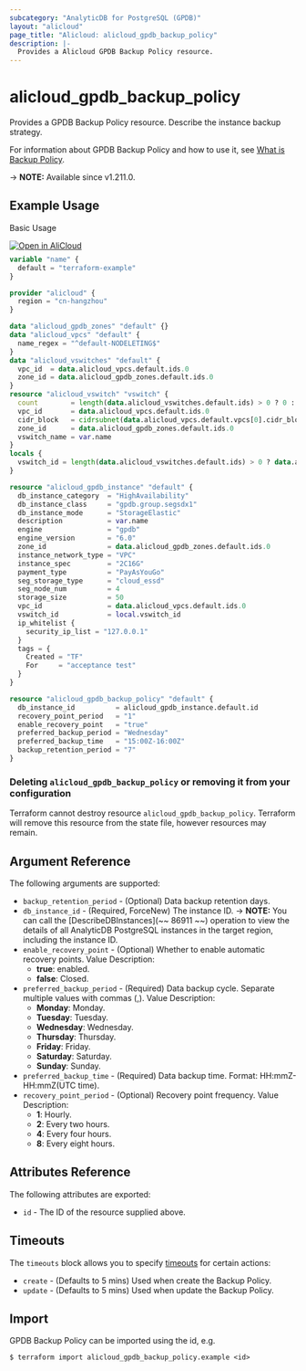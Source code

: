 ```yaml
---
subcategory: "AnalyticDB for PostgreSQL (GPDB)"
layout: "alicloud"
page_title: "Alicloud: alicloud_gpdb_backup_policy"
description: |-
  Provides a Alicloud GPDB Backup Policy resource.
---
```


# alicloud_gpdb_backup_policy

Provides a GPDB Backup Policy resource. Describe the instance backup strategy.

For information about GPDB Backup Policy and how to use it, see [What is Backup Policy](https://www.alibabacloud.com/help/en/analyticdb-for-postgresql/latest/api-gpdb-2016-05-03-modifybackuppolicy).

-> **NOTE:** Available since v1.211.0.

## Example Usage

Basic Usage

<div style="display: block;margin-bottom: 40px;"><div class="oics-button" style="float: right;position: absolute;margin-bottom: 10px;">
  <a href="https://api.aliyun.com/api-tools/terraform?resource=alicloud_gpdb_backup_policy&exampleId=d89225a4-9804-6a5b-bbab-5cb3f4d6127fec6c0ef0&activeTab=example&spm=docs.r.gpdb_backup_policy.0.d89225a498&intl_lang=EN_US" target="_blank">
    <img alt="Open in AliCloud" src="https://img.alicdn.com/imgextra/i1/O1CN01hjjqXv1uYUlY56FyX_!!6000000006049-55-tps-254-36.svg" style="max-height: 44px; max-width: 100%;">
  </a>
</div></div>

```terraform
variable "name" {
  default = "terraform-example"
}

provider "alicloud" {
  region = "cn-hangzhou"
}

data "alicloud_gpdb_zones" "default" {}
data "alicloud_vpcs" "default" {
  name_regex = "^default-NODELETING$"
}
data "alicloud_vswitches" "default" {
  vpc_id  = data.alicloud_vpcs.default.ids.0
  zone_id = data.alicloud_gpdb_zones.default.ids.0
}
resource "alicloud_vswitch" "vswitch" {
  count        = length(data.alicloud_vswitches.default.ids) > 0 ? 0 : 1
  vpc_id       = data.alicloud_vpcs.default.ids.0
  cidr_block   = cidrsubnet(data.alicloud_vpcs.default.vpcs[0].cidr_block, 8, 8)
  zone_id      = data.alicloud_gpdb_zones.default.ids.0
  vswitch_name = var.name
}
locals {
  vswitch_id = length(data.alicloud_vswitches.default.ids) > 0 ? data.alicloud_vswitches.default.ids[0] : concat(alicloud_vswitch.vswitch.*.id, [""])[0]
}

resource "alicloud_gpdb_instance" "default" {
  db_instance_category  = "HighAvailability"
  db_instance_class     = "gpdb.group.segsdx1"
  db_instance_mode      = "StorageElastic"
  description           = var.name
  engine                = "gpdb"
  engine_version        = "6.0"
  zone_id               = data.alicloud_gpdb_zones.default.ids.0
  instance_network_type = "VPC"
  instance_spec         = "2C16G"
  payment_type          = "PayAsYouGo"
  seg_storage_type      = "cloud_essd"
  seg_node_num          = 4
  storage_size          = 50
  vpc_id                = data.alicloud_vpcs.default.ids.0
  vswitch_id            = local.vswitch_id
  ip_whitelist {
    security_ip_list = "127.0.0.1"
  }
  tags = {
    Created = "TF"
    For     = "acceptance test"
  }
}

resource "alicloud_gpdb_backup_policy" "default" {
  db_instance_id          = alicloud_gpdb_instance.default.id
  recovery_point_period   = "1"
  enable_recovery_point   = "true"
  preferred_backup_period = "Wednesday"
  preferred_backup_time   = "15:00Z-16:00Z"
  backup_retention_period = "7"
}
```

### Deleting `alicloud_gpdb_backup_policy` or removing it from your configuration

Terraform cannot destroy resource `alicloud_gpdb_backup_policy`. Terraform will remove this resource from the state file, however resources may remain.

## Argument Reference

The following arguments are supported:
* `backup_retention_period` - (Optional) Data backup retention days.
* `db_instance_id` - (Required, ForceNew) The instance ID.
-> **NOTE:**  You can call the [DescribeDBInstances](~~ 86911 ~~) operation to view the details of all AnalyticDB PostgreSQL instances in the target region, including the instance ID.
* `enable_recovery_point` - (Optional) Whether to enable automatic recovery points. Value Description:
  - **true**: enabled.
  - **false**: Closed.
* `preferred_backup_period` - (Required) Data backup cycle. Separate multiple values with commas (,). Value Description:
  - **Monday**: Monday.
  - **Tuesday**: Tuesday.
  - **Wednesday**: Wednesday.
  - **Thursday**: Thursday.
  - **Friday**: Friday.
  - **Saturday**: Saturday.
  - **Sunday**: Sunday.
* `preferred_backup_time` - (Required) Data backup time. Format: HH:mmZ-HH:mmZ(UTC time).
* `recovery_point_period` - (Optional) Recovery point frequency. Value Description:
  - **1**: Hourly.
  - **2**: Every two hours.
  - **4**: Every four hours.
  - **8**: Every eight hours.

## Attributes Reference

The following attributes are exported:
* `id` - The ID of the resource supplied above.

## Timeouts

The `timeouts` block allows you to specify [timeouts](https://www.terraform.io/docs/configuration-0-11/resources.html#timeouts) for certain actions:
* `create` - (Defaults to 5 mins) Used when create the Backup Policy.
* `update` - (Defaults to 5 mins) Used when update the Backup Policy.

## Import

GPDB Backup Policy can be imported using the id, e.g.

```shell
$ terraform import alicloud_gpdb_backup_policy.example <id>
```